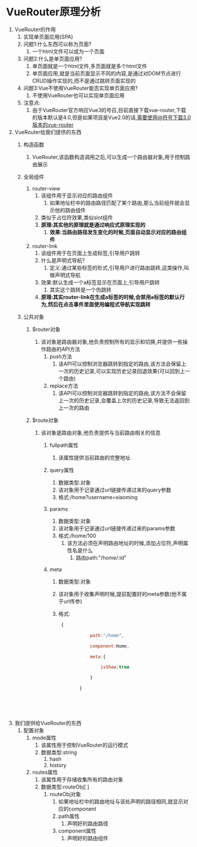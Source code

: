 # VueRouter原理分析

1. VueRouter的作用
   1. 实现单页面应用(SPA)
   2. 问题1:什么东西可以称为页面?
      1. 一个html文件可以成为一个页面
   3. 问题2:什么是单页面应用?
      1. 单页面就是一个html文件,多页面就是多个html文件
      2. 单页面应用,就是当前页面显示不同的内容,是通过对DOM节点进行CRUD操作实现的,而不是通过跳转页面实现的
   4. 问题3:Vue不使用VueRouter能否实现单页面应用?
      1. 不使用VueRouter也可以实现单页面应用
   5. 注意点:
      1. 由于VueRouter官方响应Vue3的号召,目前直接下载vue-router,下载的版本默认是4.0,但是如果项目是Vue2.0的话,需要使用@符号下载3.0版本的vue-router
2. VueRouter给我们提供的东西
   1. 构造函数
      1. VueRouter,该函数构造调用之后,可以生成一个路由器对象,用于控制路由展示

   2. 全局组件

      1. router-view
         1. 该组件用于显示对应的路由组件
            1. 如果地址栏中的路由路径匹配了某个路由,那么当前组件就会显示他的路由组件
         2. 类似于占位符效果,类似slot组件
         3. **原理:其实他的原理就是通过响应式原理实现的**
            1. **效果:当路由路径发生变化的时候,页面自动显示对应的路由组件**
      2. router-link
         1. 该组件用于在页面上生成标签,引导用户跳转
         2. 什么是声明式导航?
            1. 定义:通过某些标签的形式,引导用户进行路由跳转,这类操作,叫做声明式导航
         3. 效果:默认生成一个a标签显示在页面上,引导用户跳转
            1. 其实这个跳转是一个伪跳转
         4. **原理:其实router-link在生成a标签的时候,会禁用a标签的默认行为,然后在点击事件里面使用编程式导航实现跳转**

   3. 公共对象

      1. $router对象

         1. 该对象是路由器对象,他负责控制所有的显示和切换,并提供一些操作路由的API方法
            1. push方法
               1. 该API可以控制浏览器跳转到指定的路由,该方法会保留上一次的历史记录,可以实现历史记录回退效果(可以回到上一个路由)
            2. replace方法
               1. 该API可以控制浏览器跳转到指定的路由,该方法不会保留上一次的历史记录,会覆盖上次的历史记录,导致无法返回到上一次的路由

      2. $route对象

         1. 该对象是路由对象,他负责提供与当前路由相关的信息

            1. fullpath属性

               1. 该属性提供当前路由的完整地址

            2. query属性

               1. 数据类型:对象
               2. 该对象用于记录通过url链接传递过来的query参数
               3. 格式:/home?username=xiaoming

            3. params

               1. 数据类型:对象
               2. 该对象用于记录通过url链接传递过来的params参数
               3. 格式:/home/100
                  1. 该方法必须在声明路由地址的时候,添加占位符,声明属性名是什么
                     1. 路由path:"/home/:id"

            4. meta

               1. 数据类型:对象

               2. 该对象用于收集声明时候,提前配置好的meta参数(他不属于url传参)

               3. 格式: 

                  ```javascript
                   {

                              path:"/home",

                              component:Home,

                              meta:{

                                  isShow:true

                              }

                          }
                  ```

                  ​

               ​
3. 我们提供给VueRouter的东西
   1. 配置对象
      1. mode属性
         1. 该属性用于控制VueRouter的运行模式
         2. 数据类型:string
            1. hash
            2. history
      2. routes属性
         1. 该属性用于存储收集所有的路由对象
         2. 数据类型:routeObj[ ]
            1. routeObj对象
               1. 如果地址栏中的路由地址与该处声明的路径相同,就显示对应的component
               2. path属性
                  1. 声明好的路由路径
               3. component属性
                  1. 声明好的路由组件